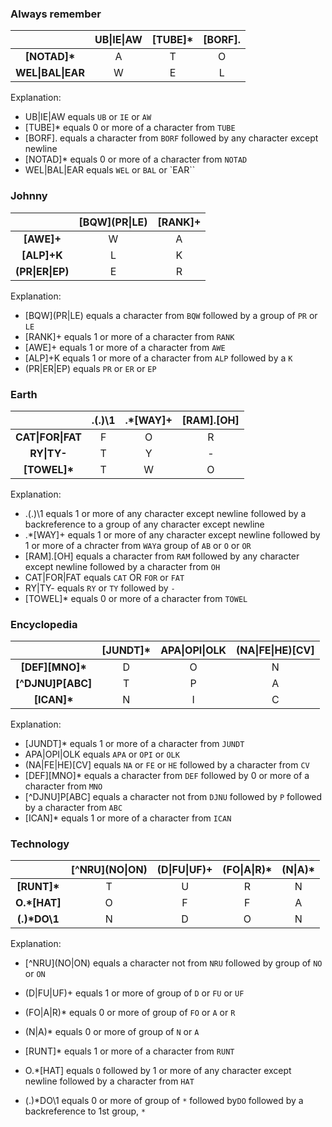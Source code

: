 ### Always remember

|                  | UB\|IE\|AW | [TUBE]* | [BORF]. |
|:----------------:|:----------:|:-------:|:-------:|
| <b>[NOTAD]*      | A          | T       | O       |
| <b>WEL\|BAL\|EAR | W          | E       | L       |

Explanation: 
* UB|IE|AW equals  `UB` or `IE` or `AW`
* [TUBE]* equals 0 or more of a character from `TUBE`
* [BORF]. equals a character from `BORF` followed by any character except newline
* [NOTAD]* equals 0 or more of a character from `NOTAD`
* WEL|BAL|EAR equals `WEL` or `BAL` or `EAR``  

### Johnny

|               | \[BQW\](PR\|LE) | [RANK]+ |
|:-------------:|:-------------:|:-------:|
| <b>[AWE]+     | W             | A       |
| <b>[ALP]+K    | L             | K       |
| <b>(PR\|ER\|EP) | E             | R       |

Explanation: 
* \[BQW]\(PR\|LE) equals a character from `BQW` followed by a group of `PR` or `LE`
* [RANK]+ equals 1 or more of a character from `RANK`
* [AWE]+ equals 1 or more of a character from `AWE`
* [ALP]+K equals 1 or more of a character from `ALP` followed by a `K`
* (PR|ER|EP) equals `PR` or `ER` or `EP` 

### Earth

|                | .(.)\1 | .*[WAY]+ | [RAM].[OH] |
|:--------------:|:------:|:--------:|:----------:|
| <b>CAT\|FOR\|FAT | F      | O        | R
| <b>RY\|TY\-     | T      | Y        | -
| <b>[TOWEL]*    | T      | W        | O

Explanation: 
* .(.)\1 equals 1 or more of any character except newline followed by a backreference to a group of any character except newline
* .*[WAY]+ equals 1 or more of any character except newline followed by 1 or more of a chracter from `WAY`a group of `AB` or `O` or `OR`
* [RAM].[OH] equals a character from `RAM` followed by any character except newline followed by a character from `OH`
* CAT|FOR|FAT equals `CAT` OR `FOR` or `FAT` 
* RY|TY\- equals `RY` or `TY` followed by `-` 
* [TOWEL]* equals 0 or more of a character from `TOWEL`

### Encyclopedia

|                  | [JUNDT]* | APA\|OPI\|OLK | (NA\|FE\|HE)[CV] |
|:----------------:|:--------:|:-------------:|:----------------:|
| <b>[DEF][MNO]*   | D        | O             | N
| <b>[^DJNU]P[ABC] | T        | P             | A
| <b>[ICAN]*       | N        | I             | C

Explanation: 
* [JUNDT]* equals 1 or more of a character from `JUNDT`
* APA|OPI|OLK equals `APA` or `OPI` or `OLK`
* (NA|FE|HE)[CV] equals `NA` or `FE` or `HE` followed by a character from `CV`
* [DEF][MNO]* equals a character from `DEF` followed by 0 or more of a character from `MNO`
* [^DJNU]P[ABC] equals a character not from `DJNU` followed by `P` followed by a character from `ABC`
* [ICAN]* equals 1 or more of a character from `ICAN`

### Technology

|             | \[^NRU\](NO\|ON) | (D\|FU\|UF)+ | (FO\|A\|R)* | (N\|A)* |
|:-----------:|:--------------:|:------------:|:-----------:|:-------:|
| <b>[RUNT]*  | T              | U            | R           | N       |
| <b>O.*[HAT] | O              | F            | F           | A       |
| <b>(.)*DO\1 | N              | D            | O           | N       |

Explanation: 
* \[^NRU]\(NO|ON) equals a character not from `NRU` followed by group of `NO` or `ON`
* (D|FU|UF)+ equals 1 or more of group of `D` or `FU` or `UF`
* (FO|A|R)* equals 0 or more of group of `FO` or `A` or `R`
* (N|A)* equals 0 or more of group of `N` or `A`

* [RUNT]* equals 1 or more of a character from `RUNT`
* O.*[HAT] equals `O` followed by 1 or more of any character except newline followed by a character from `HAT`
* (.)*DO\1 equals 0 or more of group of `*` followed by`DO` followed by a backreference to 1st group, `*`